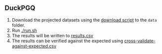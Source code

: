 ## DuckPGQ

1. Download the projected datasets using the [download script](../scripts/download-projected-fk-data-sets.sh) to the `data` folder.
2. Run [./run.sh](run.sh)
3. The results will be written to [results.csv](../results/results.csv)
4. The results can be verified against the expected using [cross-validate-against-expected.csv](../scripts/cross-validate-against-expected.py)
